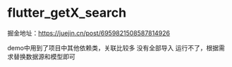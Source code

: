 # flutter_getX_search
掘金地址：https://juejin.cn/post/6959821508587814926

demo中用到了项目中其他依赖类，关联比较多 没有全部导入 运行不了，根据需求替换数据源和模型即可

